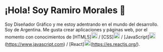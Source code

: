 # ¡Hola! Soy Ramiro Morales 👋

Soy Diseñador Gráfico y me estoy adentrando en el mundo del desarrollo. Soy de Argentina. Me gusta crear aplicaciones y páginas web, por el momento con conocimientos de [HTML5]<img src="https://cdn-icons-png.flaticon.com/512/1216/1216733.png" width="20"> / [CSS]<img src="https://www.kindpng.com/picc/m/464-4640184_css3-png-download-css-icon-transparent-png.png" width="20"> / [JavaScript]<img src="https://cdn.icon-icons.com/icons2/2415/PNG/512/javascript_original_logo_icon_146455.png" width="20">(https://www.javascript.com) / [React]<img src="https://images.assetsdelivery.com/compings_v2/shoutinglime/shoutinglime2103/shoutinglime210300005.jpg" width="20">(https://es.reactjs.org/).
